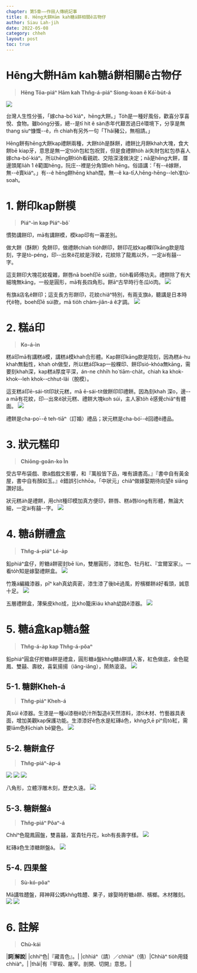 ```yaml
---
chapter: 第5章——作田人傳統記事
title: 8. Hēng大餅Hām kah糖á餅相關ê古物仔
author: Siau Lah-jih
date: 2022-05-08
category: chheh
layout: post
toc: true
---
```


# Hēng大餅Hām kah糖á餅相關ê古物仔
> **Hēng Tōa-piáⁿ Hām kah Thn̂g-á-piáⁿ Siong-koan ê Kó͘-bu̍t-á**

![](../too5/18/111-禮盒仔.jpg)

台灣人生性分張，「嫁cha-bó͘ kiáⁿ，hēng大餅。」To̍h是一種好風俗，歡喜分享喜悅、食物。雖bóng分張，總--是tī hit ê sàn赤年代艱苦過日ê環境下，分享是無thang siuⁿ慷慨--ê，m̄ chiah有另外一句「Thâi豬公，無相請。」

Hēng餅有hēng大餅kap禮餅兩種，大餅to̍h是酥餅，禮餅比月餅khah大塊，食大餅bē kiap牙，意思是無一定tio̍h包紅包祝賀，但是食禮餅to̍h ài失財包紅包恭喜人嫁cha-bó͘-kiáⁿ。所以hēng餅tio̍h看親疏、交陪深淺做決定；nā是hēng大餅，厝邊頭尾lia̍h 1 ê範圍hēng，阮庄--裡是分角頭leh hēng。俗語講：「有--ê嫁餅，無--ê賣kiáⁿ。」有--ê hēng餅hēng khah闊，無--ê ka-tī人hēng-hēng--leh准tú-soah。

# 1. 餅印kap餅模
> **Piáⁿ-ìn kap Piáⁿ-bô͘**

慣勢講餅印，mā有講餅模，模kap印有一寡差別。

做大餅（酥餅）免餅印，做禮餅chiah tio̍h餅印，餅印花紋kap粿印kāng款是陰刻，字是tò-péng，印--出來ê花紋是浮紋，花紋除了龍鳳以外，一定ài有囍--字。

這支餅印大塊花紋複雜，餅唇nā boeh印ē súi款，tio̍h看師傅功夫。禮餅除了有大細塊無kāng，一般是圓形，mā有長四角形。餅āⁿ古早時行冬瓜ló͘肉。
![](../too5/18/103-禮餅印.jpg)

有旗á店名ê餅印；這支長方形餅印，花紋chiâⁿ特別，有兩支旗á，聽講是日本時代ê物，boeh印ē súi款，mā tio̍h chám-jiân-á ê才調。
![](../too5/18/104-禮餅印.jpg)

# 2. 糕á印
> **Ko-á-ìn**

糕á印mā有講糕á模，講糕á模khah合形體。Kap餅印kāng款是陰刻，因為糕á-hu khah無黏性，khah oh做型，所以糕á印kap一般粿印、餅印sió-khóa無kāng，需要刻khah深，kap糕á厚度平深，án-ne chhi̍h ho͘ tiām-cha̍t，chiah ka khok-khok--leh khok--chhut-lâi（脫模）。

這支糕á印ē-sái-tit印狀元糕，mā ē-sái-tit做餅印印禮餅。因為刻khah 深o，邊--a mā有花紋，印--出來ê狀元糕、禮餅大塊koh súi，主人家to̍h ē感覺chiâⁿ有體面。
![](../too5/18/105-糕仔印.jpg)

禮餅是cha-po͘--ê teh-tiāⁿ（訂婚）禮品；狀元糕是cha-bó͘--ê回禮ê禮品。

# 3. 狀元糕印
> **Chiōng-goân-ko Ìn**

受古早布袋戲、歌á戲戲文影響，和『萬般皆下品，唯有讀書高。』『書中自有黃金屋，書中自有顏如玉。』ê錯誤引chhōa，「中狀元」chiâⁿ做嫁娶期待向望ê siāng讚好話。

狀元糕a̍h是禮餅，用chit種印模加真方便印，餅唇、糕á唇lóng有形體，無論大細，一定ài有囍--字。
![](../too5/18/106-糕仔印.jpg)

# 4. 糖á餅禮盒 
> **Thn̂g-á-piáⁿ Lé-a̍p**

鉛phiáⁿ盒仔，貯糖á餅密封bē lùn，雙層圓形，漆紅色、牡丹紅、『宜爾室家』。一看to̍h知是嫁娶禮餅盒。
![](../too5/18/110-禮盒仔.jpg)

竹篾á編織漆器，pīⁿ kah真幼真密，漆生漆了後bē過風，貯檳榔餅á好看頭，誠意十足。
![](../too5/18/111-禮盒仔.jpg)


五層禮餅盒，薄柴皮kho͘成，比kho͘籠床iáu khah幼路ê漆器。
![](../too5/18/112-禮盒仔.jpg)

# 5. 糖á盒kap糖á盤
> **Thn̂g-á-a̍p kap Thn̂g-á-pôaⁿ**

鉛phiáⁿ圓盒仔貯糖á餅是禮盒，圓形糖á盤khǹg糖á餅請人客，紅色做底，金色龍鳳、雙囍、壽紋，喜氣揚揚（iâng-iâng），鬧熱滾滾。
![](../too5/18/113-盒仔白襯衫.jpg)


## 5-1. 糖餅Kheh-á
> **Thn̂g-piáⁿ Kheh-á**

真súi ê漆器。生漆是一種ùi漆樹ê奶汁所製造ê天然漆料，漆tī木材、竹藝器具表面，增加美觀kap保護功能。生漆漆好ê色水是紅磚á色，khǹg久ē pìⁿ烏tò͘紅，需要lām色料chiah bē變色。
![](../too5/18/114-餅篋仔.jpg)

## 5-2. 糖餅盒仔
> **Thn̂g-piáⁿ-a̍p-á**

![](../too5/18/116-糖餅盒仔.jpg)
![](../too5/18/117-餅盒仔.jpg)
![](../too5/18/118-盒仔餅.jpg)

八角形，立體浮雕木刻，歷史久遠。
![](../too5/18/119-糖餅盤.jpg)


## 5-3. 糖餅盤á 
> **Thn̂g-piáⁿ Pôaⁿ-á**

Chhíⁿ色龍鳳圓盤，雙喜囍，富貴牡丹花，koh有長壽字樣。
![](../too5/18/120-糖餅盤.jpg)

紅磚á色生漆糖餅盤á。
![](../too5/18/115-糖仔盤.jpg)

## 5-4. 四果盤 
> **Sù-kó-pôaⁿ**

Mā講牲醴盤，拜神拜公媽khǹg牲醴、果子，嫁娶時貯糖á餅、檳榔。木材雕刻。
![](../too5/18/121-糖餅盤.jpg)
![](../too5/18/121a-糖餅盤.jpg)

# 6. 註解
> **Chù-kái**

|**詞**|**解說**|
|chhíⁿ色|『藏青色』。|
|chhiáⁿ（請）／chhiàⁿ（倩）|Chhiàⁿ tio̍h用錢chhiàⁿ。|
|thâi|有『宰殺、屠宰。剖開、切開』意思。|
